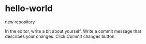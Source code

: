 # hello-world
new repository

In the editor, write a bit about yourself.
Write a commit message that describes your changes.
Click Commit changes button.
